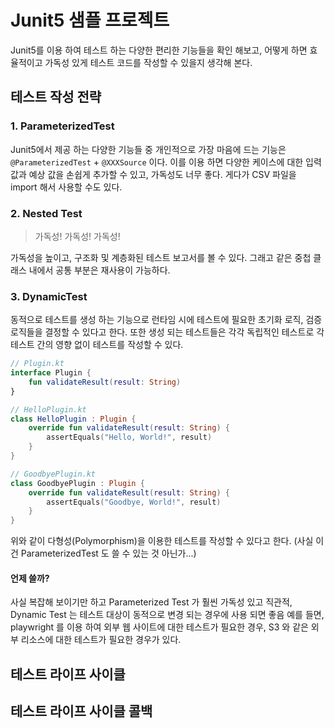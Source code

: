 # Junit5 샘플 프로젝트

Junit5를 이용 하여 테스트 하는 다양한 편리한 기능들을 확인 해보고,
어떻게 하면 효율적이고 가독성 있게 테스트 코드를 작성할 수 있을지 생각해 본다.  

## 테스트 작성 전략

### 1. ParameterizedTest

Junit5에서 제공 하는 다양한 기능들 중 개인적으로 가장 마음에 드는 기능은 `@ParameterizedTest` + `@XXXSource` 이다.
이를 이용 하면 다양한 케이스에 대한 입력 값과 예상 값을 손쉽게 추가할 수 있고, 가독성도 너무 좋다.
게다가 CSV 파일을 import 해서 사용할 수도 있다.

### 2. Nested Test

> 가독성! 가독성! 가독성!

가독성을 높이고, 구조화 및 계층화된 테스트 보고서를 볼 수 있다.
그래고 같은 중첩 클래스 내에서 공통 부분은 재사용이 가능하다.


### 3. DynamicTest

동적으로 테스트를 생성 하는 기능으로 런타임 시에 테스트에 필요한 초기화 로직, 검증 로직들을 결정할 수 있다고 한다.
또한 생성 되는 테스트들은 각각 독립적인 테스트로 각 테스트 간의 영향 없이 테스트를 작성할 수 있다.

```kt
// Plugin.kt
interface Plugin {
    fun validateResult(result: String)
}

// HelloPlugin.kt
class HelloPlugin : Plugin {
    override fun validateResult(result: String) {
        assertEquals("Hello, World!", result)
    }
}

// GoodbyePlugin.kt
class GoodbyePlugin : Plugin {
    override fun validateResult(result: String) {
        assertEquals("Goodbye, World!", result)
    }
}
```

위와 같이 다형성(Polymorphism)을 이용한 테스트를 작성할 수 있다고 한다. (사실 이건 ParameterizedTest 도 쓸 수 있는 것 아닌가...)


#### 언제 쓸까?

사실 복잡해 보이기만 하고 Parameterized Test 가 훨씬 가독성 있고 직관적, Dynamic Test 는 테스트 대상이 동적으로 변경 되는 경우에 사용 되면 좋음 
예를 들면, playwright 를 이용 하여 외부 웹 사이트에 대한 테스트가 필요한 경우, S3 와 같은 외부 리소스에 대한 테스트가 필요한 경우가 있다.


## 테스트 라이프 사이클

## 테스트 라이프 사이클 콜백

